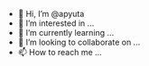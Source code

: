 - 👋 Hi, I’m @apyuta
- 👀 I’m interested in ...
- 🌱 I’m currently learning ...
- 💞️ I’m looking to collaborate on ...
- 📫 How to reach me ...

<!---
apyuta/apyuta is a ✨ special ✨ repository because its `README.md` (this file) appears on your GitHub profile.
You can click the Preview link to take a look at your changes.
--->
